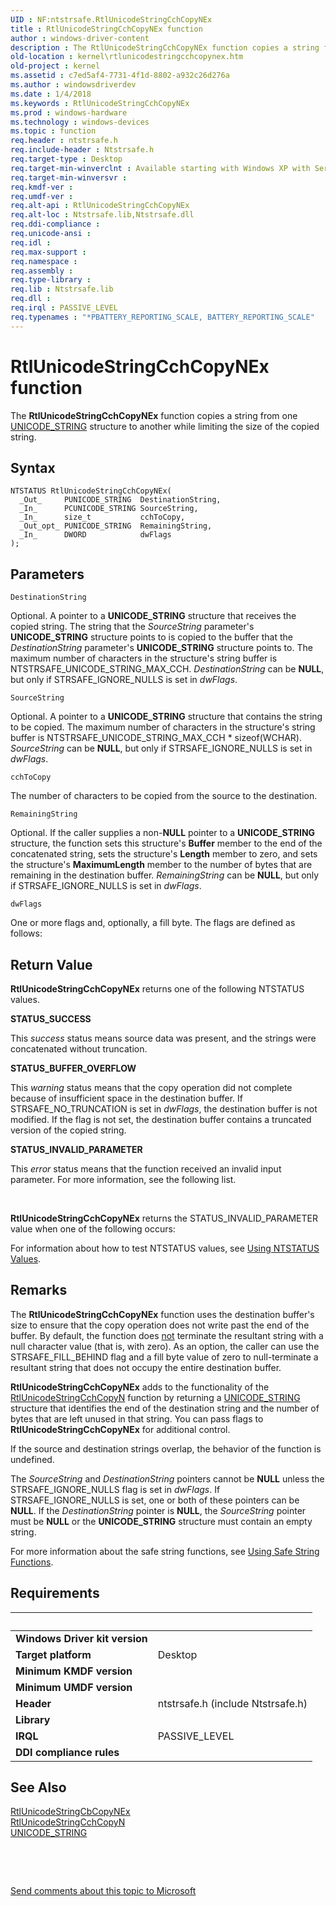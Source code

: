 ```yaml
---
UID : NF:ntstrsafe.RtlUnicodeStringCchCopyNEx
title : RtlUnicodeStringCchCopyNEx function
author : windows-driver-content
description : The RtlUnicodeStringCchCopyNEx function copies a string from one UNICODE_STRING structure to another while limiting the size of the copied string.
old-location : kernel\rtlunicodestringcchcopynex.htm
old-project : kernel
ms.assetid : c7ed5af4-7731-4f1d-8802-a932c26d276a
ms.author : windowsdriverdev
ms.date : 1/4/2018
ms.keywords : RtlUnicodeStringCchCopyNEx
ms.prod : windows-hardware
ms.technology : windows-devices
ms.topic : function
req.header : ntstrsafe.h
req.include-header : Ntstrsafe.h
req.target-type : Desktop
req.target-min-winverclnt : Available starting with Windows XP with Service Pack 1 (SP1).
req.target-min-winversvr : 
req.kmdf-ver : 
req.umdf-ver : 
req.alt-api : RtlUnicodeStringCchCopyNEx
req.alt-loc : Ntstrsafe.lib,Ntstrsafe.dll
req.ddi-compliance : 
req.unicode-ansi : 
req.idl : 
req.max-support : 
req.namespace : 
req.assembly : 
req.type-library : 
req.lib : Ntstrsafe.lib
req.dll : 
req.irql : PASSIVE_LEVEL
req.typenames : "*PBATTERY_REPORTING_SCALE, BATTERY_REPORTING_SCALE"
---
```



# RtlUnicodeStringCchCopyNEx function
The <b>RtlUnicodeStringCchCopyNEx</b> function copies a string from one <a href="..\wudfwdm\ns-wudfwdm-_unicode_string.md">UNICODE_STRING</a> structure to another while limiting the size of the copied string.

## Syntax

````
NTSTATUS RtlUnicodeStringCchCopyNEx(
  _Out_     PUNICODE_STRING  DestinationString,
  _In_      PCUNICODE_STRING SourceString,
  _In_      size_t           cchToCopy,
  _Out_opt_ PUNICODE_STRING  RemainingString,
  _In_      DWORD            dwFlags
);
````

## Parameters

`DestinationString`

Optional. A pointer to a <b>UNICODE_STRING</b> structure that receives the copied string. The string that the <i>SourceString</i> parameter's <b>UNICODE_STRING</b> structure points to is copied to the buffer that the <i>DestinationString</i> parameter's <b>UNICODE_STRING</b> structure points to. The maximum number of characters in the structure's string buffer is NTSTRSAFE_UNICODE_STRING_MAX_CCH. <i>DestinationString</i> can be <b>NULL</b>, but only if STRSAFE_IGNORE_NULLS is set in <i>dwFlags</i>.

`SourceString`

Optional. A pointer to a <b>UNICODE_STRING</b> structure that contains the string to be copied. The maximum number of characters in the structure's string buffer is NTSTRSAFE_UNICODE_STRING_MAX_CCH * sizeof(WCHAR). <i>SourceString</i> can be <b>NULL</b>, but only if STRSAFE_IGNORE_NULLS is set in <i>dwFlags</i>.

`cchToCopy`

The number of characters to be copied from the source to the destination.

`RemainingString`

Optional. If the caller supplies a non-<b>NULL</b> pointer to a <b>UNICODE_STRING</b> structure, the function sets this structure's <b>Buffer</b> member to the end of the concatenated string, sets the structure's <b>Length</b> member to zero, and sets the structure's <b>MaximumLength</b> member to the number of bytes that are remaining in the destination buffer. <i>RemainingString</i> can be <b>NULL</b>, but only if STRSAFE_IGNORE_NULLS is set in <i>dwFlags</i>.

`dwFlags`

One or more flags and, optionally, a fill byte. The flags are defined as follows:


## Return Value

<b>RtlUnicodeStringCchCopyNEx</b> returns one of the following NTSTATUS values. 
<dl>
<dt><b>STATUS_SUCCESS</b></dt>
</dl>This <i>success</i> status means source data was present, and the strings were concatenated without truncation.
<dl>
<dt><b>STATUS_BUFFER_OVERFLOW</b></dt>
</dl>This <i>warning</i> status means that the copy operation did not complete because of insufficient space in the destination buffer. If STRSAFE_NO_TRUNCATION is set in <i>dwFlags</i>, the destination buffer is not modified. If the flag is not set, the destination buffer contains a truncated version of the copied string.
<dl>
<dt><b>STATUS_INVALID_PARAMETER</b></dt>
</dl>This <i>error</i> status means that the function received an invalid input parameter. For more information, see the following list.

 

<b>RtlUnicodeStringCchCopyNEx</b> returns the STATUS_INVALID_PARAMETER value when one of the following occurs:

For information about how to test NTSTATUS values, see <a href="https://msdn.microsoft.com/library/windows/hardware/ff565436">Using NTSTATUS Values</a>.

## Remarks

The <b>RtlUnicodeStringCchCopyNEx</b> function uses the destination buffer's size to ensure that the copy operation does not write past the end of the buffer. By default, the function does <u>not</u> terminate the resultant string with a null character value (that is, with zero). As an option, the caller can use the STRSAFE_FILL_BEHIND flag and a fill byte value of zero to null-terminate a resultant string that does not occupy the entire destination buffer.

<b>RtlUnicodeStringCchCopyNEx</b> adds to the functionality of the <a href="..\ntstrsafe\nf-ntstrsafe-rtlunicodestringcchcopyn.md">RtlUnicodeStringCchCopyN</a> function by returning a <a href="..\wudfwdm\ns-wudfwdm-_unicode_string.md">UNICODE_STRING</a> structure that identifies the end of the destination string and the number of bytes that are left unused in that string. You can pass flags to <b>RtlUnicodeStringCchCopyNEx</b> for additional control.

If the source and destination strings overlap, the behavior of the function is undefined.

The <i>SourceString</i> and <i>DestinationString</i> pointers cannot be <b>NULL</b> unless the STRSAFE_IGNORE_NULLS flag is set in <i>dwFlags</i>. If STRSAFE_IGNORE_NULLS is set, one or both of these pointers can be <b>NULL</b>. If the <i>DestinationString</i> pointer is <b>NULL</b>, the <i>SourceString</i> pointer must be <b>NULL</b> or the <b>UNICODE_STRING</b> structure must contain an empty string.

For more information about the safe string functions, see <a href="https://msdn.microsoft.com/library/windows/hardware/ff565508">Using Safe String Functions</a>.

## Requirements
| &nbsp; | &nbsp; |
| ---- |:---- |
| **Windows Driver kit version** |  |
| **Target platform** | Desktop |
| **Minimum KMDF version** |  |
| **Minimum UMDF version** |  |
| **Header** | ntstrsafe.h (include Ntstrsafe.h) |
| **Library** |  |
| **IRQL** | PASSIVE_LEVEL |
| **DDI compliance rules** |  |

## See Also

<dl>
<dt>
<a href="..\ntstrsafe\nf-ntstrsafe-rtlunicodestringcbcopynex.md">RtlUnicodeStringCbCopyNEx</a>
</dt>
<dt>
<a href="..\ntstrsafe\nf-ntstrsafe-rtlunicodestringcchcopyn.md">RtlUnicodeStringCchCopyN</a>
</dt>
<dt>
<a href="..\wudfwdm\ns-wudfwdm-_unicode_string.md">UNICODE_STRING</a>
</dt>
</dl>
 

 

<a href="mailto:wsddocfb@microsoft.com?subject=Documentation%20feedback [kernel\kernel]:%20RtlUnicodeStringCchCopyNEx function%20 RELEASE:%20(1/4/2018)&amp;body=%0A%0APRIVACY STATEMENT%0A%0AWe use your feedback to improve the documentation. We don't use your email address for any other purpose, and we'll remove your email address from our system after the issue that you're reporting is fixed. While we're working to fix this issue, we might send you an email message to ask for more info. Later, we might also send you an email message to let you know that we've addressed your feedback.%0A%0AFor more info about Microsoft's privacy policy, see http://privacy.microsoft.com/en-us/default.aspx." title="Send comments about this topic to Microsoft">Send comments about this topic to Microsoft</a>